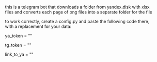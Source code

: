 this is a telegram bot that downloads a folder from yandex.disk with xlsx files and converts each page of png files into a separate folder for the file

to work correctly, create a config.py and paste the following code there, with a replacement for your data:

ya_token = ""

tg_token = ""

link_to_ya = ""

